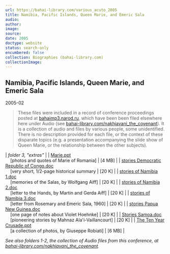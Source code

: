 ```yaml
---
url: https://bahai-library.com/various_acuto_2005
title: Namibia, Pacific Islands, Queen Marie, and Emeric Sala
audio: 
author: 
image: 
source: 
date: 2005
doctype: website
status: search-only
encumbered: false
collection: Biographies (bahai-library.com)
collectionImage: 
---
```



## Namibia, Pacific Islands, Queen Marie, and Emeric Sala

2005-02


> These files were included in a record of conference proceedings posted at [bahaimp3.narod.ru](http://bahaimp3.narod.ru/eng/nakhjavani/akuto.htm), which have been been filed elsewhere here under Audio (see [bahai-library.com/nakhjavani\_the\_covenant](http://bahai-library.com/nakhjavani_the_covenant)). It is a collection of audio and files by various people, some unidentified. There is no description provided for each file, or the context of these disparate topics (e.g. a presentation accompanying the slide show of Queen Marie, or the relationship between the other subjects).

| _folder 3, "extras"_ |
| [Marie.ppt](https://bahai-library.com/audio/n/nakhjavani_acuto_2005/folder_3/Marie.ppt)  
    \[photos and quotes of Marie of Romania\] | \[4 MB\] |
| [stories Democratic Republic of Congo.doc](https://bahai-library.com/audio/n/nakhjavani_acuto_2005/folder_3/stories%20Democratic%20Republic%20of%20Congo.doc)  
    \[very short, 1/2-page historical summary | \[20 K\] |
| [stories of Namibia 1.doc](https://bahai-library.com/audio/n/nakhjavani_acuto_2005/folder_3/stories%20of%20Namibia%201.doc)  
    \[memories of the Salas, by Wolfgang Aiff\] | \[20 K\] |
| [stories of Namibia 2.doc](https://bahai-library.com/audio/n/nakhjavani_acuto_2005/folder_3/stories%20of%20Namibia%202.doc)  
    \[letter to the Hands, by Martin and Gerda Aiff\] | \[20 K\] |
| [stories of Namibia 3.doc](https://bahai-library.com/audio/n/nakhjavani_acuto_2005/folder_3/stories%20of%20Namibia%203.doc)  
    \[letter from Rosemary and Emeric Sala, 1960\] | \[20 K\] |
| [stories Papua New Guinea.doc](https://bahai-library.com/audio/n/nakhjavani_acuto_2005/folder_3/stories%20Papua%20New%20Guinea.doc)  
    \[one page of notes about Violet Hoehnke\] | \[20 K\] |
| [Stories Samoa.doc](https://bahai-library.com/audio/n/nakhjavani_acuto_2005/folder_3/Stories%20Samoa.doc)  
    \[pioneering stories by Mahnaz Ala'i-Vaillancourt\] | \[20 K\] |
| [The Ten Year Crusade.ppt](https://bahai-library.com/audio/n/nakhjavani_acuto_2005/folder_3/The%20Ten%20Year%20Crusade.ppt)  
    \[a collection of photos, by Giuseppe Robiati\] | \[6 MB\] |

_See also folders 1-2, the collection of Audio files from this conference, at [bahai-library.com/nakhjavani\_the\_covenant](http://bahai-library.com/nakhjavani_the_covenant)._